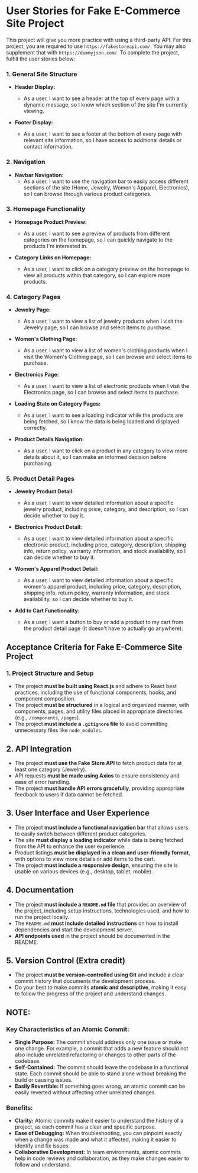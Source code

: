 
# User Stories for Fake E-Commerce Site Project
This project will give you more practice with using a third-party API. For this project,  you are required to use `https://fakestoreapi.com/`. You may also supplement that with `https://dummyjson.com/`. To complete the project, fulfill the user stories below:

### 1. General Site Structure
- **Header Display:**
  - As a user, I want to see a header at the top of every page with a dynamic message, so I know which section of the site I'm currently viewing.

- **Footer Display:**
  - As a user, I want to see a footer at the bottom of every page with relevant site information, so I have access to additional details or contact information.

### 2. Navigation
- **Navbar Navigation:**
  - As a user, I want to use the navigation bar to easily access different sections of the site (Home, Jewelry, Women's Apparel, Electronics), so I can browse through various product categories.

### 3. Homepage Functionality
- **Homepage Product Preview:**
  - As a user, I want to see a preview of products from different categories on the homepage, so I can quickly navigate to the products I'm interested in.

- **Category Links on Homepage:**
  - As a user, I want to click on a category preview on the homepage to view all products within that category, so I can explore more products.

### 4. Category Pages
- **Jewelry Page:**
  - As a user, I want to view a list of jewelry products when I visit the Jewelry page, so I can browse and select items to purchase.

- **Women's Clothing Page:**
  - As a user, I want to view a list of women's clothing products when I visit the Women's Clothing page, so I can browse and select items to purchase.

- **Electronics Page:**
  - As a user, I want to view a list of electronic products when I visit the Electronics page, so I can browse and select items to purchase.

- **Loading State on Category Pages:**
  - As a user, I want to see a loading indicator while the products are being fetched, so I know the data is being loaded and displayed correctly.

- **Product Details Navigation:**
  - As a user, I want to click on a product in any category to view more details about it, so I can make an informed decision before purchasing.

### 5. Product Detail Pages
- **Jewelry Product Detail:**
  - As a user, I want to view detailed information about a specific jewelry product, including price, category, and description, so I can decide whether to buy it.

- **Electronics Product Detail:**
  - As a user, I want to view detailed information about a specific electronic product, including price, category, description, shipping info, return policy, warranty information, and stock availability, so I can decide whether to buy it.

- **Women's Apparel Product Detail:**
  - As a user, I want to view detailed information about a specific women's apparel product, including price, category, description, shipping info, return policy, warranty information, and stock availability, so I can decide whether to buy it.

- **Add to Cart Functionality:**
  - As a user, I want a button to buy or add a product to my cart from the product detail page (It doesn't have to actually go anywhere).

## Acceptance Criteria for Fake E-Commerce Site Project

### 1. Project Structure and Setup
- The project **must be built using React.js** and adhere to React best practices, including the use of functional components, hooks, and component composition.
- The project **must be structured** in a logical and organized manner, with components, pages, and utility files placed in appropriate directories (e.g., `/components`, `/pages`).
- The project **must include a `.gitignore` file** to avoid committing unnecessary files like `node_modules`.

## 2. API Integration
- The project **must use the Fake Store API** to fetch product data for at least one category (Jewelry).
- API requests **must be made using Axios** to ensure consistency and ease of error handling.
- The project **must handle API errors gracefully**, providing appropriate feedback to users if data cannot be fetched.

## 3. User Interface and User Experience
- The project **must include a functional navigation bar** that allows users to easily switch between different product categories.
- The site **must display a loading indicator** while data is being fetched from the API to enhance the user experience.
- Product listings **must be displayed in a clean and user-friendly format**, with options to view more details or add items to the cart.
- The project **must include a responsive design**, ensuring the site is usable on various devices (e.g., desktop, tablet, mobile).

## 4. Documentation
- The project **must include a `README.md` file** that provides an overview of the project, including setup instructions, technologies used, and how to run the project locally.
- The `README.md` **must include detailed instructions** on how to install dependencies and start the development server.
- **API endpoints used** in the project should be documented in the README.

## 5. Version Control (Extra credit)
- The project **must be version-controlled using Git** and include a clear commit history that documents the development process.
- Do your best to make commits **atomic and descriptive**, making it easy to follow the progress of the project and understand changes.

## NOTE:

### Key Characteristics of an Atomic Commit:
- **Single Purpose:** The commit should address only one issue or make one change. For example, a commit that adds a new feature should not also include unrelated refactoring or changes to other parts of the codebase.
- **Self-Contained:** The commit should leave the codebase in a functional state. Each commit should be able to stand alone without breaking the build or causing issues.
- **Easily Revertible:** If something goes wrong, an atomic commit can be easily reverted without affecting other unrelated changes.

### Benefits:
- **Clarity:** Atomic commits make it easier to understand the history of a project, as each commit has a clear and specific purpose.
- **Ease of Debugging:** When troubleshooting, you can pinpoint exactly when a change was made and what it affected, making it easier to identify and fix issues.
- **Collaborative Development:** In team environments, atomic commits help in code reviews and collaboration, as they make changes easier to follow and understand.

